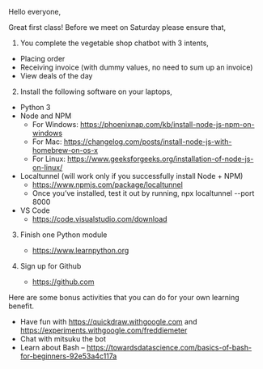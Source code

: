 Hello everyone,

Great first class! Before we meet on Saturday please ensure that,

1. You complete the vegetable shop chatbot with 3 intents,
- Placing order
- Receiving invoice (with dummy values, no need to sum up an invoice)
- View deals of the day

2. Install the following software on your laptops,

- Python 3
- Node and NPM
	- For Windows: https://phoenixnap.com/kb/install-node-js-npm-on-windows
	- For Mac: https://changelog.com/posts/install-node-js-with-homebrew-on-os-x
	- For Linux: https://www.geeksforgeeks.org/installation-of-node-js-on-linux/
- Localtunnel (will work only if you successfully install Node + NPM)
	- https://www.npmjs.com/package/localtunnel
	- Once you’ve installed, test it out by running,
	npx localtunnel --port 8000
- VS Code
	- https://code.visualstudio.com/download

3. Finish one Python module
	- https://www.learnpython.org

4. Sign up for Github
	- https://github.com

Here are some bonus activities that you can do for your own learning benefit.

- Have fun with https://quickdraw.withgoogle.com and https://experiments.withgoogle.com/freddiemeter
- Chat with mitsuku the bot
- Learn about Bash – https://towardsdatascience.com/basics-of-bash-for-beginners-92e53a4c117a
